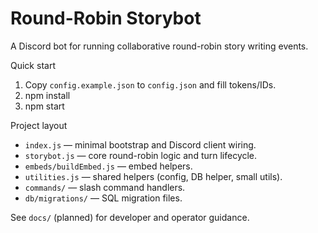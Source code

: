 # Round-Robin Storybot

A Discord bot for running collaborative round-robin story writing events.

Quick start

1. Copy `config.example.json` to `config.json` and fill tokens/IDs.
2. npm install
3. npm start

Project layout
- `index.js` — minimal bootstrap and Discord client wiring.
- `storybot.js` — core round-robin logic and turn lifecycle.
- `embeds/buildEmbed.js` — embed helpers.
- `utilities.js` — shared helpers (config, DB helper, small utils).
- `commands/` — slash command handlers.
- `db/migrations/` — SQL migration files.

See `docs/` (planned) for developer and operator guidance.
